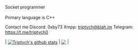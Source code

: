 Socket programmer
<br>
<br>
Primary language is C++

Contact me
Discord: 0xby73
Xmpp: triptych@blah.im
Telegram: https://t.me/triptych0

| <a href="https://github.com/anuraghazra/github-readme-stats"><img align="center" src="https://github-readme-stats.vercel.app/api?username=0xby73&show_icons=true&include_all_commits=true&theme=buefy&hide_border=true" alt="Triptych's github stats" /></a> | <a href="https://github.com/anuraghazra/github-readme-stats"><img align="center" src="https://github-readme-stats.vercel.app/api/top-langs/?username=0xby73&layout=compact&theme=buefy&hide_border=true" /></a> |
